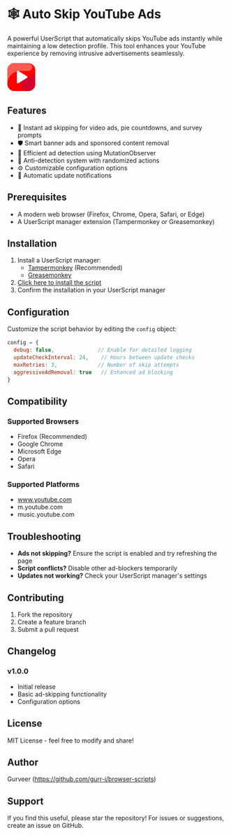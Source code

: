 # 🕸️ Auto Skip YouTube Ads

A powerful UserScript that automatically skips YouTube ads instantly while maintaining a low detection profile. This tool enhances your YouTube experience by removing intrusive advertisements seamlessly.

![YouTube Ads Skipper](./assets/icons/youtube-ads-skipper.png)

## Features

- 🚀 Instant ad skipping for video ads, pie countdowns, and survey prompts
- 🛡️ Smart banner ads and sponsored content removal
- 🔄 Efficient ad detection using MutationObserver
- 🎯 Anti-detection system with randomized actions
- ⚙️ Customizable configuration options
- 🔔 Automatic update notifications

## Prerequisites

- A modern web browser (Firefox, Chrome, Opera, Safari, or Edge)
- A UserScript manager extension (Tampermonkey or Greasemonkey)

## Installation

1. Install a UserScript manager:
   - [Tampermonkey](https://www.tampermonkey.net/) (Recommended)
   - [Greasemonkey](https://greasyfork.org/en/scripts/533766-auto-skip-youtube-ads-gurveer)
2. [Click here to install the script](https://greasyfork.org/en/scripts/533766-auto-skip-youtube-ads-gurveer)
3. Confirm the installation in your UserScript manager

## Configuration

Customize the script behavior by editing the `config` object:

```javascript
config = {
  debug: false,              // Enable for detailed logging
  updateCheckInterval: 24,    // Hours between update checks
  maxRetries: 3,             // Number of skip attempts
  aggressiveAdRemoval: true   // Enhanced ad blocking
}
```

## Compatibility

### Supported Browsers

- Firefox (Recommended)
- Google Chrome
- Microsoft Edge
- Opera
- Safari

### Supported Platforms

- www.youtube.com
- m.youtube.com
- music.youtube.com

## Troubleshooting

- **Ads not skipping?** Ensure the script is enabled and try refreshing the page
- **Script conflicts?** Disable other ad-blockers temporarily
- **Updates not working?** Check your UserScript manager's settings

## Contributing

1. Fork the repository
2. Create a feature branch
3. Submit a pull request

## Changelog

### v1.0.0

- Initial release
- Basic ad-skipping functionality
- Configuration options

## License

MIT License - feel free to modify and share!

## Author

Gurveer (https://github.com/gurr-i/browser-scripts)

## Support

If you find this useful, please star the repository! For issues or suggestions, create an issue on GitHub.
